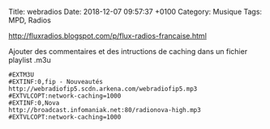Title:  webradios
Date:   2018-12-07 09:57:37 +0100
Category: Musique
Tags: MPD, Radios


<http://fluxradios.blogspot.com/p/flux-radios-francaise.html>

Ajouter des commentaires et des intructions de caching dans un fichier playlist .m3u

    #EXTM3U
    #EXTINF:0,fip - Nouveautés
    http://webradiofip5.scdn.arkena.com/webradiofip5.mp3
    #EXTVLCOPT:network-caching=1000
    #EXTINF:0,Nova
    http://broadcast.infomaniak.net:80/radionova-high.mp3
    #EXTVLCOPT:network-caching=1000
